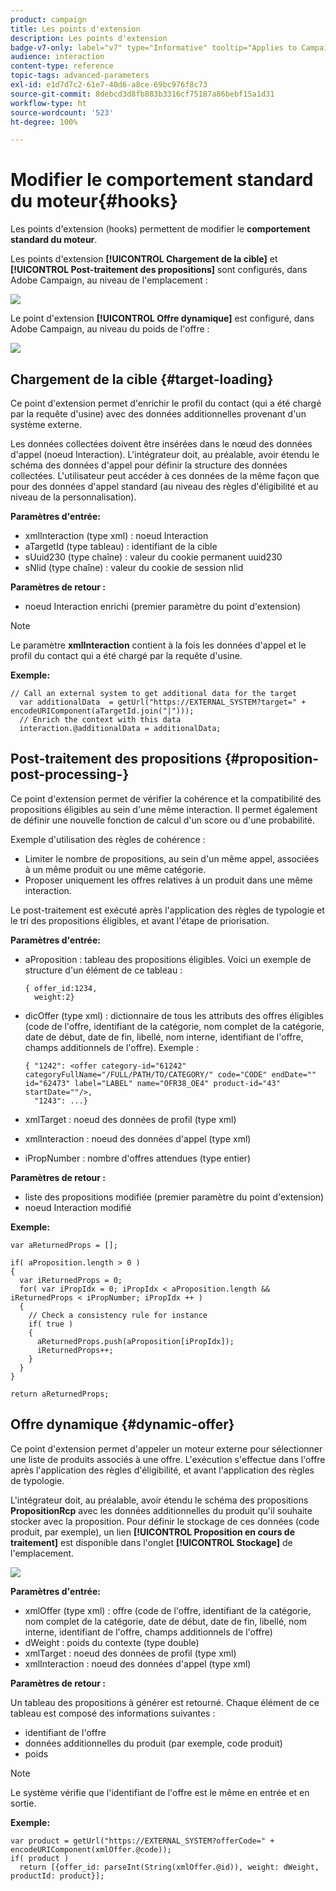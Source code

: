 ```yaml
---
product: campaign
title: Les points d'extension
description: Les points d'extension
badge-v7-only: label="v7" type="Informative" tooltip="Applies to Campaign Classic v7 only"
audience: interaction
content-type: reference
topic-tags: advanced-parameters
exl-id: e1d7d7c2-61e7-40d6-a8ce-69bc976f8c73
source-git-commit: 8debcd3d8fb883b3316cf75187a86bebf15a1d31
workflow-type: ht
source-wordcount: '523'
ht-degree: 100%

---
```


# Modifier le comportement standard du moteur{#hooks}



Les points d&#39;extension (hooks) permettent de modifier le **comportement standard du moteur**.

Les points d&#39;extension **[!UICONTROL Chargement de la cible]** et **[!UICONTROL Post-traitement des propositions]** sont configurés, dans Adobe Campaign, au niveau de l&#39;emplacement :

![](assets/interaction_hooks_1.png)

Le point d&#39;extension **[!UICONTROL Offre dynamique]** est configuré, dans Adobe Campaign, au niveau du poids de l&#39;offre :

![](assets/interaction_hooks_2.png)

## Chargement de la cible {#target-loading}

Ce point d&#39;extension permet d&#39;enrichir le profil du contact (qui a été chargé par la requête d&#39;usine) avec des données additionnelles provenant d&#39;un système externe.

Les données collectées doivent être insérées dans le nœud des données d&#39;appel (noeud Interaction). L&#39;intégrateur doit, au préalable, avoir étendu le schéma des données d&#39;appel pour définir la structure des données collectées. L&#39;utilisateur peut accéder à ces données de la même façon que pour des données d&#39;appel standard (au niveau des règles d&#39;éligibilité et au niveau de la personnalisation).

**Paramètres d&#39;entrée:**

* xmlInteraction (type xml) : noeud Interaction
* aTargetId (type tableau) : identifiant de la cible
* sUuid230 (type chaîne) : valeur du cookie permanent uuid230
* sNlid (type chaîne) : valeur du cookie de session nlid

**Paramètres de retour :**

* noeud Interaction enrichi (premier paramètre du point d&#39;extension)

>[!NOTE]
>
>Le paramètre **xmlInteraction** contient à la fois les données d&#39;appel et le profil du contact qui a été chargé par la requête d&#39;usine.

**Exemple:**

```
// Call an external system to get additional data for the target
  var additionalData  = getUrl("https://EXTERNAL_SYSTEM?target=" + encodeURIComponent(aTargetId.join("|")));
  // Enrich the context with this data
  interaction.@additionalData = additionalData;
```

## Post-traitement des propositions {#proposition-post-processing-}

Ce point d&#39;extension permet de vérifier la cohérence et la compatibilité des propositions éligibles au sein d&#39;une même interaction. Il permet également de définir une nouvelle fonction de calcul d&#39;un score ou d&#39;une probabilité.

Exemple d&#39;utilisation des règles de cohérence :

* Limiter le nombre de propositions, au sein d&#39;un même appel, associées à un même produit ou une même catégorie.
* Proposer uniquement les offres relatives à un produit dans une même interaction.

Le post-traitement est exécuté après l&#39;application des règles de typologie et le tri des propositions éligibles, et avant l&#39;étape de priorisation.

**Paramètres d&#39;entrée:**

* aProposition : tableau des propositions éligibles. Voici un exemple de structure d&#39;un élément de ce tableau :

   ```
   { offer_id:1234,
     weight:2}
   ```

* dicOffer (type xml) : dictionnaire de tous les attributs des offres éligibles (code de l&#39;offre, identifiant de la catégorie, nom complet de la catégorie, date de début, date de fin, libellé, nom interne, identifiant de l&#39;offre, champs additionnels de l&#39;offre). Exemple :

   ```
   { "1242": <offer category-id="61242" categoryFullName="/FULL/PATH/TO/CATEGORY/" code="CODE" endDate="" id="62473" label="LABEL" name="OFR38_OE4" product-id="43" startDate=""/>,
     "1243": ...}
   ```

* xmlTarget : noeud des données de profil (type xml)
* xmlInteraction : noeud des données d&#39;appel (type xml)
* iPropNumber : nombre d&#39;offres attendues (type entier)

**Paramètres de retour :**

* liste des propositions modifiée (premier paramètre du point d&#39;extension)
* noeud Interaction modifié

**Exemple:**

```
var aReturnedProps = [];

if( aProposition.length > 0 )
{
  var iReturnedProps = 0;
  for( var iPropIdx = 0; iPropIdx < aProposition.length && iReturnedProps < iPropNumber; iPropIdx ++ )
  {
    // Check a consistency rule for instance
    if( true )
    {
      aReturnedProps.push(aProposition[iPropIdx]);
      iReturnedProps++;
    }
  }
}

return aReturnedProps;
```

## Offre dynamique {#dynamic-offer}

Ce point d&#39;extension permet d&#39;appeler un moteur externe pour sélectionner une liste de produits associés à une offre. L&#39;exécution s&#39;effectue dans l&#39;offre après l&#39;application des règles d&#39;éligibilité, et avant l&#39;application des règles de typologie.

L&#39;intégrateur doit, au préalable, avoir étendu le schéma des propositions **PropositionRcp** avec les données additionnelles du produit qu&#39;il souhaite stocker avec la proposition. Pour définir le stockage de ces données (code produit, par exemple), un lien **[!UICONTROL Proposition en cours de traitement]** est disponible dans l&#39;onglet **[!UICONTROL Stockage]** de l&#39;emplacement.

![](assets/interaction_hooks_3.png)

**Paramètres d&#39;entrée:**

* xmlOffer (type xml) : offre (code de l&#39;offre, identifiant de la catégorie, nom complet de la catégorie, date de début, date de fin, libellé, nom interne, identifiant de l&#39;offre, champs additionnels de l&#39;offre)
* dWeight : poids du contexte (type double)
* xmlTarget : noeud des données de profil (type xml)
* xmlInteraction : noeud des données d&#39;appel (type xml)

**Paramètres de retour :**

Un tableau des propositions à générer est retourné. Chaque élément de ce tableau est composé des informations suivantes :

* identifiant de l&#39;offre
* données additionnelles du produit (par exemple, code produit)
* poids

>[!NOTE]
>
>Le système vérifie que l&#39;identifiant de l&#39;offre est le même en entrée et en sortie.

**Exemple:**

```
var product = getUrl("https://EXTERNAL_SYSTEM?offerCode=" + encodeURIComponent(xmlOffer.@code));
if( product )
  return [{offer_id: parseInt(String(xmlOffer.@id)), weight: dWeight, productId: product}];
```
